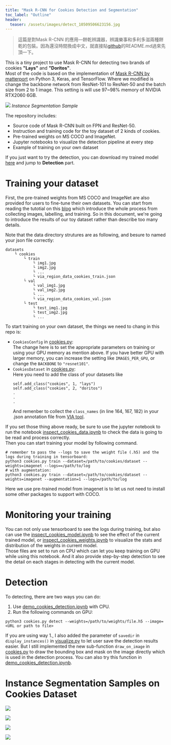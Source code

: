 ```yaml
---
title: "Mask R-CNN for Cookies Detection and Segmentation"
toc_label: "Outline"
header:
  teaser: /assets/images/detect_10509506623156.jpg
---
```

> 這篇是對Mask R-CNN 的應用—餅乾辨識器，辨識樂事和多利多滋兩種餅乾的包裝。因為還沒時間換成中文，就直接貼[github](https://github.com/yuweichiu/Cookies-Detections-Mask-R-CNN)的README.md過來先頂一下。  

This is a tiny project to use Mask R-CNN for detecting two brands of cookies **"Lays"** and **"Doritos"**.  
Most of the code is based on the implementation of [Mask R-CNN by matterport](https://github.com/matterport/Mask_RCNN) on Python 3, Keras, and TensorFlow. Where we modified is change the backbone network from ResNet-101 to ResNet-50 and the batch size from 2 to 1 image. This setting is will use 97~98% memory of NVIDIA RTX2060 6GB.  

![](/assets/images/detect_10509506623156.jpg)
*Instance Segmentation Sample*

The repository includes:
* Source code of Mask R-CNN built on FPN and ResNet-50.
* Instruction and training code for the toy dataset of 2 kinds of cookies.
* Pre-trained weights on MS COCO and ImageNet.
* Jupyter notebooks to visualize the detection pipeline at every step
* Example of training on your own dataset

If you just want to try the detection, you can download my trained model [here](https://drive.google.com/file/d/18BOn-qlodw1oebFRQk5P0ZHlcc83jHMt/view?usp=sharing) and jump to **Detection** part. 


# Training your dataset
First, the pre-trained weights from MS COCO and ImageNet are also provided for users to fine-tune their own datasets. You can start from reading the tutotial on this [blog](https://engineering.matterport.com/splash-of-color-instance-segmentation-with-mask-r-cnn-and-tensorflow-7c761e238b46) which introduce the whole process from collecting images, labelling, and training. So in this document, we're going to introduce the results of our toy dataset rather than describe too many details.

Note that the data directory strutures are as following, and besure to named your json file correctly:  
```
datasets  
    └ cookies
        └ train
            └ img1.jpg
            └ img2.jpg
            └ ...
            └ via_region_data_cookies_train.json
        └ val
            └ val_img1.jpg
            └ val_img2.jpg
            └ ...
            └ via_region_data_cookies_val.json
        └ test
            └ test_img1.jpg
            └ test_img2.jpg
            └ ...
```

To start training on your own dataset, the things we need to chang in this repo is:  

* ``CookiesConfig`` in [cookies.py](https://github.com/yuweichiu/Cookies-Detections-Mask-R-CNN/cookies.py):  
    The change here is to set the appropriate parameters on training or using your GPU memory as mention above. If you have better GPU with larger memory, you can increase the setting like ``IMAGES_PER_GPU``, or change the ``BACKBONE`` to ``"resnet101"``.
* ``CookiesDataset`` in [cookies.py](https://github.com/yuweichiu/Cookies-Detections-Mask-R-CNN/cookies.py):  
    Here you need to add the class of your datasets like  
    ```
    self.add_class("cookies", 1, "lays")  
    self.add_class("cookies", 2, "doritos")  
    .
    .
    .
    ```  
    And remenber to collect the ``class_names`` (in line 164, 167, 182) in your .json annotation file from [VIA tool](http://www.robots.ox.ac.uk/~vgg/software/via/via-2.0.7.html).

If you set those thing above ready, be sure to use the jupyter notebook to run the notebook [inspect_cookies_data.ipynb](https://github.com/yuweichiu/Cookies-Detections-Mask-R-CNN/notebook/inspect_cookies_data.ipynb) to check the data is going to be read and process correctly.  
Then you can start training your model by following command. 
```
# remenber to pass the --logs to save the weight file (.h5) and the logs during training in tensorboard:
python3 cookies.py train --dataset=/path/to/cookies/dataset --weights=imagenet --logs==/path/to/log  
# with augmentation:
python3 cookies.py train --dataset=/path/to/cookies/dataset --weights=imagenet --augmentation=1 --logs=/path/to/log
```
Here we use pre-trained model from imagenet is to let us not need to install some other packages to support with COCO.


# Monitoring your training
You can not only use tensorboard to see the logs during training, but also can use the [inspect_cookies_model.ipynb](https://github.com/yuweichiu/Cookies-Detections-Mask-R-CNN/notebook/inspect_cookies_model.ipynb) to see the effect of the current trained model, or [inspect_cookies_weights.ipynb](https://github.com/yuweichiu/Cookies-Detections-Mask-R-CNN/notebook/inspect_cookies_weights.ipynb) to visualize the stats and distribution of the weights in current model.  
Those files are set to run on CPU which can let you keep training on GPU while using this notebook. And it also provide step-by-step detection to see the detail on each stages in detecting with the current model.

# Detection
To detecting, there are two ways you can do:
1. Use [demo_cookies_detection.ipynb](https://github.com/yuweichiu/Cookies-Detections-Mask-R-CNN/notebook/demo_cookies_detection.ipynb) with CPU.
2. Run the following commands on GPU:
```
python3 cookies.py detect --weights=/path/to/weights/file.h5 --image=<URL or path to file>
```
If you are using way 1., I also added the parameter of ``savedir`` in ``display_instances()`` in [visualize.py](https://github.com/yuweichiu/Cookies-Detections-Mask-R-CNN/mrcnn/visualize.py) to let user save the detection results easier.
But I still implemented the new sub-function ``draw_on_image``  in [cookies.py](https://github.com/yuweichiu/Cookies-Detections-Mask-R-CNN/cookies.py) to draw the bounding box and mask on the image directly which is used in the detection process. You can also try this function in [demo_cookies_detection.ipynb](https://github.com/yuweichiu/Cookies-Detections-Mask-R-CNN/notebook/demo_cookies_detection.ipynb).

# Instance Segmentation Samples on Cookies Dataset
![](/assets/images/detect_10506228923128.jpg)  

![](/assets/images/detect_10506227236894.jpg)  

![](/assets/images/detect_google_0484.jpg)  

![](/assets/images/detect_MT190319164316509218.jpg)